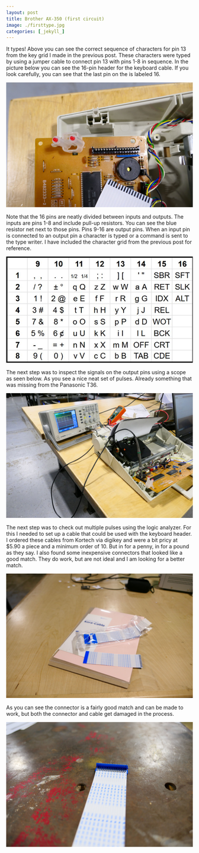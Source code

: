 ```yaml
---
layout: post
title: Brother AX-350 (first circuit)
image: ./firsttype.jpg
categories: [_jekyll_]
---
```

It types! Above you can see the correct sequence of characters for pin 13 from the key grid I made in the previous post. These characters were typed by using a jumper cable to connect pin 13 with pins 1-8 in sequence. In the picture below you can see the 16-pin header for the keyboard cable. If you look carefully, you can see that the last pin on the is labeled 16. 

![pins](./nicepins.jpg)

Note that the 16 pins are neatly divided between inputs and outputs. The inputs are pins 1-8 and include pull-up resistors. You can see the blue resistor net next to those pins. Pins 9-16 are output pins. When an input pin is connected to an output pin a character is typed or a command is sent to the type writer. I have included the character grid from the previous post for reference. 

![grid](./350grid.jpg)

The next step was to inspect the signals on the output pins using a scope as seen below. As you see a nice neat set of pulses. Already something that was missing from the Panasonic T36. 

![input](./inputpulse.jpg)

The next step was to check out multiple pulses using the logic analyzer. For this I needed to set up a cable that could be used with the keyboard header. I ordered these cables from Kortech via digikey and were a bit pricy at $5.90 a piece and a minimum order of 10. But in for a penny, in for a pound as they say. I also found some inexpensive connectors that looked like a good match. They do work, but are not ideal and I am looking for a better match. 

![cable](./specialcable.jpg)

As you can see the connector is a fairly good match and can be made to work, but both the connector and cable get damaged in the process. 

![lock](./cablelock.jpg)
